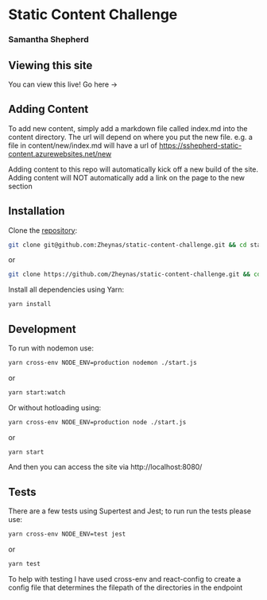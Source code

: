 # Static Content Challenge
### Samantha Shepherd

## Viewing this site
You can view this live! Go here -> 

## Adding Content

To add new content, simply add a markdown file called index.md into the content directory. The url will depend on where you put the new file. e.g. a file in content/new/index.md will have a url of https://sshepherd-static-content.azurewebsites.net/new

Adding content to this repo will automatically kick off a new build of the site.
Adding content will NOT automatically add a link on the page to the new section

## Installation

Clone the [repository](https://github.com/Zheynas/static-content-challenge):

```bash
git clone git@github.com:Zheynas/static-content-challenge.git && cd static-content-challenge
```

or

```bash
git clone https://github.com/Zheynas/static-content-challenge.git && cd static-content-challenge
```

Install all dependencies using Yarn:

```bash
yarn install
```

## Development
To run with nodemon use:

```bash
yarn cross-env NODE_ENV=production nodemon ./start.js
```

or

```bash
yarn start:watch
```

Or without hotloading using: 

```bash
yarn cross-env NODE_ENV=production node ./start.js
```

or

```bash
yarn start
```

And then you can access the site via http://localhost:8080/

## Tests

There are a few tests using Supertest and Jest; to run run the tests please use:

```bash
yarn cross-env NODE_ENV=test jest
```

or

```bash
yarn test
```

To help with testing I have used cross-env and react-config to create a config file that determines the filepath of the directories in the endpoint
